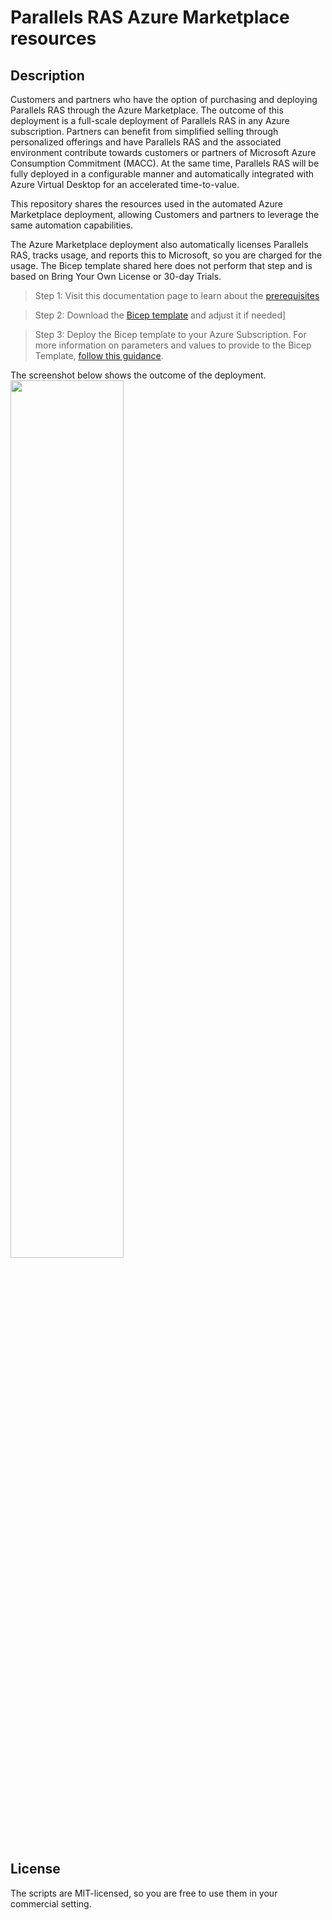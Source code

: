 # Parallels RAS Azure Marketplace resources

## Description

Customers and partners who have the option of purchasing and deploying Parallels RAS through the Azure Marketplace. The outcome of this deployment is a full-scale deployment of Parallels RAS in any Azure subscription. Partners can benefit from simplified selling through personalized offerings and have Parallels RAS and the associated environment contribute towards customers or partners of Microsoft Azure Consumption Commitment (MACC). At the same time, Parallels RAS will be fully deployed in a configurable manner and automatically integrated with Azure Virtual Desktop for an accelerated time-to-value.

This repository shares the resources used in the automated Azure Marketplace deployment, allowing Customers and partners to leverage the same automation capabilities.

The Azure Marketplace deployment also automatically licenses Parallels RAS, tracks usage, and reports this to Microsoft, so you are charged for the usage. The Bicep template shared here does not perform that step and is based on Bring Your Own License or 30-day Trials.

> Step 1: Visit this documentation page to learn about the [prerequisites](https://docs.parallels.com/parallels-ras-azure-marketplace-deployment-19/introduction/before-you-start)

> Step 2: Download the [Bicep template](https://github.com/Parallels/RAS-PowerShell/blob/master/RAS-Azure-Marketplace/mainTemplate.bicep) and adjust it if needed]

> Step 3: Deploy the Bicep template to your Azure Subscription. For more information on parameters and values to provide to the Bicep Template, [follow this guidance](https://docs.parallels.com/parallels-ras-azure-marketplace-deployment-19/deployment).

The screenshot below shows the outcome of the deployment.<br>
<image src=./images/deployment_result.png width=60%>

## License 

The scripts are MIT-licensed, so you are free to use them in your commercial setting.
